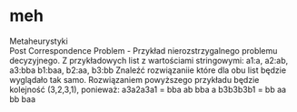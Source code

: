 # meh
Metaheurystyki <br>
Post Correspondence Problem - Przykład nierozstrzygalnego problemu decyzyjnego.
  Z przykładowych list z wartościami stringowymi:
  a1:a, a2:ab, a3:bba
  b1:baa, b2:aa, b3:bb
  Znaleźć rozwiązaniie które dla obu list będzie wyglądało tak samo. Rozwiązaniem powyższego przykładu będzie kolejność (3,2,3,1), ponieważ:
  a3a2a3a1 = bba ab bba a
  b3b3b3b1 = bb aa bb baa
